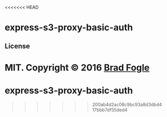 <<<<<<< HEAD
# express-s3-proxy-basic-auth

## License
MIT. Copyright &copy; 2016 [Brad Fogle](https://github.com/bradfogle)
=======
# express-s3-proxy-basic-auth
>>>>>>> 200ab4d2ac08c9bc93a8d3dbd417bbb7df55ded4
